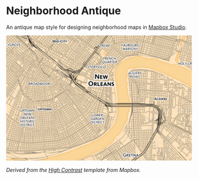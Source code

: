# Neighborhood Antique

An antique map style for designing neighborhood maps in [Mapbox Studio](https://www.mapbox.com/mapbox-studio/).

![Screenshot](screenshot.png)

_Derived from the [High Contrast]() template from Mapbox._
